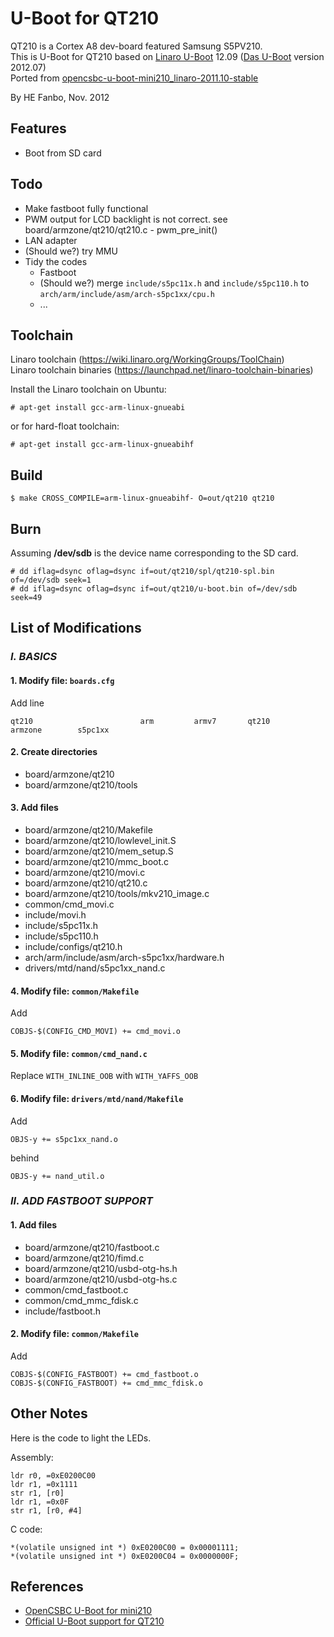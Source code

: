 U-Boot for QT210
================

QT210 is a Cortex A8 dev-board featured Samsung S5PV210.  
This is U-Boot for QT210 based on [Linaro U-Boot][1] 12.09 ([Das U-Boot][2] version 2012.07)  
Ported from [opencsbc-u-boot-mini210_linaro-2011.10-stable][3]

By HE Fanbo, Nov. 2012

Features
--------
* Boot from SD card

Todo
----
* Make fastboot fully functional
* PWM output for LCD backlight is not correct. see board/armzone/qt210/qt210.c - pwm_pre_init()
* LAN adapter
* (Should we?) try MMU
* Tidy the codes
  - Fastboot
  - (Should we?) merge `include/s5pc11x.h` and `include/s5pc110.h` to `arch/arm/include/asm/arch-s5pc1xx/cpu.h`
  - ...

Toolchain
---------
Linaro toolchain (https://wiki.linaro.org/WorkingGroups/ToolChain)  
Linaro toolchain binaries (https://launchpad.net/linaro-toolchain-binaries)

Install the Linaro toolchain on Ubuntu:

    # apt-get install gcc-arm-linux-gnueabi

or for hard-float toolchain:

    # apt-get install gcc-arm-linux-gnueabihf

Build
-----

    $ make CROSS_COMPILE=arm-linux-gnueabihf- O=out/qt210 qt210

Burn
----
Assuming **/dev/sdb** is the device name corresponding to the SD card.

    # dd iflag=dsync oflag=dsync if=out/qt210/spl/qt210-spl.bin of=/dev/sdb seek=1
    # dd iflag=dsync oflag=dsync if=out/qt210/u-boot.bin of=/dev/sdb seek=49

List of Modifications
---------------------
### *I. BASICS*
#### 1. Modify file: `boards.cfg`
Add line

    qt210                        arm         armv7       qt210               armzone        s5pc1xx

#### 2. Create directories
* board/armzone/qt210
* board/armzone/qt210/tools

#### 3. Add files
* board/armzone/qt210/Makefile
* board/armzone/qt210/lowlevel_init.S
* board/armzone/qt210/mem_setup.S
* board/armzone/qt210/mmc_boot.c
* board/armzone/qt210/movi.c
* board/armzone/qt210/qt210.c
* board/armzone/qt210/tools/mkv210_image.c
* common/cmd_movi.c
* include/movi.h
* include/s5pc11x.h
* include/s5pc110.h
* include/configs/qt210.h
* arch/arm/include/asm/arch-s5pc1xx/hardware.h
* drivers/mtd/nand/s5pc1xx_nand.c

#### 4. Modify file: `common/Makefile`
Add

    COBJS-$(CONFIG_CMD_MOVI) += cmd_movi.o

#### 5. Modify file: `common/cmd_nand.c`
Replace `WITH_INLINE_OOB` with `WITH_YAFFS_OOB`

#### 6. Modify file: `drivers/mtd/nand/Makefile`
Add

    OBJS-y += s5pc1xx_nand.o

behind

    OBJS-y += nand_util.o

### *II. ADD FASTBOOT SUPPORT*
#### 1. Add files
* board/armzone/qt210/fastboot.c
* board/armzone/qt210/fimd.c
* board/armzone/qt210/usbd-otg-hs.h
* board/armzone/qt210/usbd-otg-hs.c
* common/cmd_fastboot.c
* common/cmd_mmc_fdisk.c
* include/fastboot.h

#### 2. Modify file: `common/Makefile`
Add

    COBJS-$(CONFIG_FASTBOOT) += cmd_fastboot.o
    COBJS-$(CONFIG_FASTBOOT) += cmd_mmc_fdisk.o

Other Notes
-----------
Here is the code to light the LEDs.

Assembly:

    ldr r0, =0xE0200C00
    ldr r1, =0x1111
    str r1, [r0]
    ldr r1, =0x0F
    str r1, [r0, #4]

C code:

    *(volatile unsigned int *) 0xE0200C00 = 0x00001111;
    *(volatile unsigned int *) 0xE0200C04 = 0x0000000F;

References
----------
* [OpenCSBC U-Boot for mini210][4]
* [Official U-Boot support for QT210][5]

[1]: https://launchpad.net/u-boot-linaro/
[2]: http://www.denx.de/wiki/U-Boot
[3]: http://gitorious.org/opencsbc/u-boot/archive-tarball/mini210_linaro-2011.10-stable
[4]: http://gitorious.org/opencsbc/u-boot/trees/mini210_linaro-2011.10-stable
[5]: https://github.com/yjc/qt210_ics_uboot
